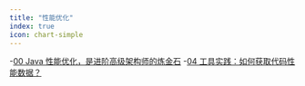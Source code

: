 ```yaml
---
title: "性能优化"
index: true
icon: chart-simple
---
```


-[00 Java 性能优化，是进阶高级架构师的炼金石](Performance00.md)
-[04 工具实践：如何获取代码性能数据？](Performance04.md)